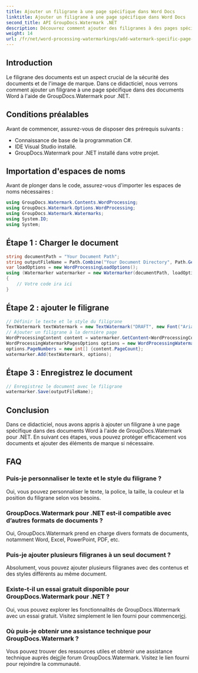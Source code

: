 ```yaml
---
title: Ajouter un filigrane à une page spécifique dans Word Docs
linktitle: Ajouter un filigrane à une page spécifique dans Word Docs
second_title: API GroupDocs.Watermark .NET
description: Découvrez comment ajouter des filigranes à des pages spécifiques dans des documents Word à l'aide de GroupDocs pour .NET. Protégez votre contenu sans effort.
weight: 14
url: /fr/net/word-processing-watermarkings/add-watermark-specific-page-word-docs/
---
```

## Introduction
Le filigrane des documents est un aspect crucial de la sécurité des documents et de l'image de marque. Dans ce didacticiel, nous verrons comment ajouter un filigrane à une page spécifique dans des documents Word à l'aide de GroupDocs.Watermark pour .NET.
## Conditions préalables
Avant de commencer, assurez-vous de disposer des prérequis suivants :
- Connaissance de base de la programmation C#.
- IDE Visual Studio installé.
- GroupDocs.Watermark pour .NET installé dans votre projet.

## Importation d'espaces de noms
Avant de plonger dans le code, assurez-vous d'importer les espaces de noms nécessaires :
```csharp
using GroupDocs.Watermark.Contents.WordProcessing;
using GroupDocs.Watermark.Options.WordProcessing;
using GroupDocs.Watermark.Watermarks;
using System.IO;
using System;
```
## Étape 1 : Charger le document
```csharp
string documentPath = "Your Document Path";
string outputFileName = Path.Combine("Your Document Directory", Path.GetFileName(documentPath));
var loadOptions = new WordProcessingLoadOptions();
using (Watermarker watermarker = new Watermarker(documentPath, loadOptions))
{
    // Votre code ira ici
}
```
## Étape 2 : ajouter le filigrane
```csharp
// Définir le texte et le style du filigrane
TextWatermark textWatermark = new TextWatermark("DRAFT", new Font("Arial", 42));
// Ajouter un filigrane à la dernière page
WordProcessingContent content = watermarker.GetContent<WordProcessingContent>();
WordProcessingWatermarkPagesOptions options = new WordProcessingWatermarkPagesOptions();
options.PageNumbers = new int[] {content.PageCount};
watermarker.Add(textWatermark, options);
```
## Étape 3 : Enregistrez le document
```csharp
// Enregistrez le document avec le filigrane
watermarker.Save(outputFileName);
```

## Conclusion
Dans ce didacticiel, nous avons appris à ajouter un filigrane à une page spécifique dans des documents Word à l'aide de GroupDocs.Watermark pour .NET. En suivant ces étapes, vous pouvez protéger efficacement vos documents et ajouter des éléments de marque si nécessaire.
## FAQ
### Puis-je personnaliser le texte et le style du filigrane ?
Oui, vous pouvez personnaliser le texte, la police, la taille, la couleur et la position du filigrane selon vos besoins.
### GroupDocs.Watermark pour .NET est-il compatible avec d’autres formats de documents ?
Oui, GroupDocs.Watermark prend en charge divers formats de documents, notamment Word, Excel, PowerPoint, PDF, etc.
### Puis-je ajouter plusieurs filigranes à un seul document ?
Absolument, vous pouvez ajouter plusieurs filigranes avec des contenus et des styles différents au même document.
### Existe-t-il un essai gratuit disponible pour GroupDocs.Watermark pour .NET ?
 Oui, vous pouvez explorer les fonctionnalités de GroupDocs.Watermark avec un essai gratuit. Visitez simplement le lien fourni pour commencer[ici](https://releases.groupdocs.com/).
### Où puis-je obtenir une assistance technique pour GroupDocs.Watermark ?
 Vous pouvez trouver des ressources utiles et obtenir une assistance technique auprès de[ici](https://forum.groupdocs.com/c/watermark/19)le forum GroupDocs.Watermark. Visitez le lien fourni pour rejoindre la communauté.